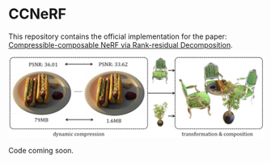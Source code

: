 # CCNeRF

This repository contains the official implementation for the paper: [Compressible-composable NeRF via Rank-residual Decomposition]().

![teaser](assets/teaser.png)

Code coming soon.